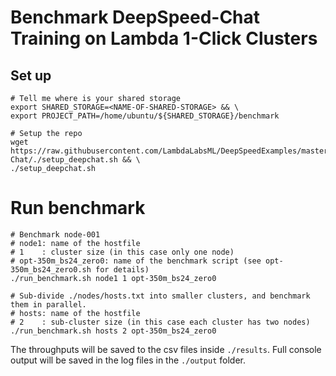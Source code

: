 # Benchmark DeepSpeed-Chat Training on Lambda 1-Click Clusters

## Set up
```
# Tell me where is your shared storage
export SHARED_STORAGE=<NAME-OF-SHARED-STORAGE> && \
export PROJECT_PATH=/home/ubuntu/${SHARED_STORAGE}/benchmark

# Setup the repo
wget https://raw.githubusercontent.com/LambdaLabsML/DeepSpeedExamples/master/applications/DeepSpeed-Chat/./setup_deepchat.sh && \
./setup_deepchat.sh
```


# Run benchmark
```
# Benchmark node-001
# node1: name of the hostfile
# 1    : cluster size (in this case only one node)
# opt-350m_bs24_zero0: name of the benchmark script (see opt-350m_bs24_zero0.sh for details)
./run_benchmark.sh node1 1 opt-350m_bs24_zero0

# Sub-divide ./nodes/hosts.txt into smaller clusters, and benchmark them in parallel.
# hosts: name of the hostfile
# 2    : sub-cluster size (in this case each cluster has two nodes)
./run_benchmark.sh hosts 2 opt-350m_bs24_zero0
```

The throughputs will be saved to the csv files inside `./results`. Full console output will be saved in the log files in the `./output` folder.


